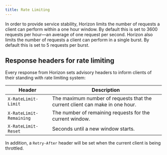 ```yaml
---
title: Rate Limiting
---
```


In order to provide service stability, Horizon limits the number of requests a
client can perform within a one hour window.  By default this is set to 3600
requests per hour—an average of one request per second. Horizon also limits the
number of requests a client can perform in a single burst. By default this is
set to 5 requests per burst.

## Response headers for rate limiting

Every response from Horizon sets advisory headers to inform clients of their
standing with rate limiting system:

|          Header         |                               Description                                |
| ----------------------- | ------------------------------------------------------------------------ |
| `X-RateLimit-Limit`     | The maximum number of requests that the current client can make in one hour. |
| `X-RateLimit-Remaining` | The number of remaining requests for the current window.                 |
| `X-RateLimit-Reset`     | Seconds until a new window starts.                                        |

In addition, a `Retry-After` header will be set when the current client is being
throttled.
